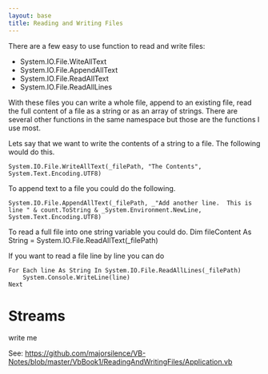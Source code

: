 ```yaml
---
layout: base
title: Reading and Writing Files
---
```


There are a few easy to use function to read and write files: 

* System.IO.File.WiteAllText
* System.IO.File.AppendAllText
* System.IO.File.ReadAllText
* System.IO.File.ReadAllLines


With these files you can write a whole file, append to an existing file, read the full content of a file as a string or as an array of strings.  There are several other functions in the same namespace but those are the functions I use most.

Lets say that we want to write the contents of a string to a file.  The following would do this.

```vb.net
System.IO.File.WriteAllText(_filePath, "The Contents", System.Text.Encoding.UTF8)
```

To append text to a file you could do the following.

```vb.net
System.IO.File.AppendAllText(_filePath, _"Add another line.  This is line " & count.ToString & _System.Environment.NewLine, System.Text.Encoding.UTF8)
```

To read a full file into one string variable you could do.
Dim fileContent As String = System.IO.File.ReadAllText(_filePath)

If you want to read a file line by line you can do

```vb.net
For Each line As String In System.IO.File.ReadAllLines(_filePath)
    System.Console.WriteLine(line)
Next
```


# Streams
write me

See:  https://github.com/majorsilence/VB-Notes/blob/master/VbBook1/ReadingAndWritingFiles/Application.vb